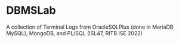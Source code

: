 # DBMSLab
A collection of Terminal Logs from OracleSQLPlus (done in MariaDB MySQL), MongoDB, and PL/SQL (ISL47, RITB ISE 2022)
